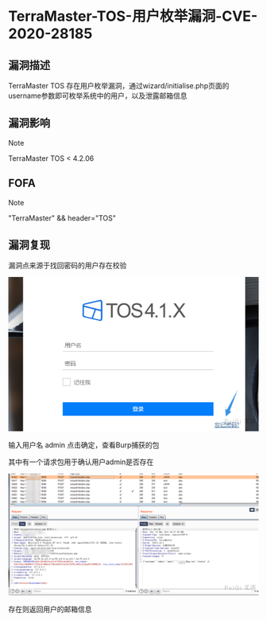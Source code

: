 # TerraMaster-TOS-用户枚举漏洞-CVE-2020-28185

## 漏洞描述

TerraMaster TOS 存在用户枚举漏洞，通过wizard/initialise.php页面的username参数即可枚举系统中的用户，以及泄露邮箱信息

## 漏洞影响

> [!NOTE]
>
> TerraMaster TOS < 4.2.06

## FOFA

> [!NOTE]
>
> "TerraMaster" && header="TOS"

## 漏洞复现

漏洞点来源于找回密码的用户存在校验

![](TerraMaster-TOS-用户枚举漏洞-CVE-2020-28185.assets/1627363121883792.jpg)

输入用户名 admin 点击确定，查看Burp捕获的包

其中有一个请求包用于确认用户admin是否存在

![](TerraMaster-TOS-用户枚举漏洞-CVE-2020-28185.assets/162736312230333.jpg)

存在则返回用户的邮箱信息

